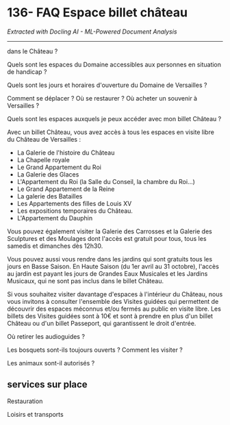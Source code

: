 # 136- FAQ Espace billet château

*Extracted with Docling AI - ML-Powered Document Analysis*

---

dans le Château ?

Quels sont les espaces du Domaine accessibles aux personnes en situation de handicap ?

Quels sont les jours et horaires d'ouverture du Domaine de Versailles ?

Comment se déplacer ? Où se restaurer ? Où acheter un souvenir à Versailles ?

Quels sont les espaces auxquels je peux accéder avec mon billet Château ?

Avec un billet Château, vous avez accès à tous les espaces en visite libre du Château de Versailles :

- La Galerie de l'histoire du Château
- La Chapelle royale
- Le Grand Appartement du Roi
- La Galerie des Glaces
- L'Appartement du Roi (la Salle du Conseil, la chambre du Roi...)
- Le Grand Appartement de la Reine
- La galerie des Batailles
- Les Appartements des filles de Louis XV
- Les expositions temporaires du Château.
- L'Appartement du Dauphin

Vous pouvez également visiter la Galerie des Carrosses et la Galerie des Sculptures et des Moulages dont l'accès est gratuit pour tous, tous les samedis et dimanches dès 12h30.

Vous pouvez aussi vous rendre dans les jardins qui sont gratuits tous les jours en Basse Saison. En Haute Saison (du 1er avril au 31 octobre), l'accès au jardin est payant les jours de Grandes Eaux Musicales et les Jardins Musicaux, qui ne sont pas inclus dans le billet Château.

<!-- image -->

<!-- image -->

<!-- image -->

<!-- image -->

Si vous souhaitez visiter davantage d'espaces à l'intérieur du Château, nous vous invitons à consulter l'ensemble des Visites guidées qui permettent de découvrir des espaces méconnus et/ou fermés au public en visite libre. Les billets des Visites guidées sont à 10€ et sont à prendre en plus d'un billet Château ou d'un billet Passeport, qui garantissent le droit d'entrée.

Où retirer les audioguides ?

Les bosquets sont-ils toujours ouverts ? Comment les visiter ?

Les animaux sont-il autorisés ?

## services sur place

Restauration

<!-- image -->

Loisirs et transports

<!-- image -->